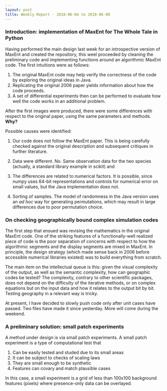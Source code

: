 ```yaml
---
layout: post
title: Weekly Report - 2018-06-04 to 2018-06-08
---
```


### Introduction: implementation of MaxEnt for The Whole Tale in Python

Having performed the main design last week for an introspective version of MaxEnt and created the repository, this weel proceeded by cleaning the preliminary code and implementing functions around an algorithmic MaxEnt code. The first intuitions were as follows:

1. The original MaxEnt code may help verify the correctness of the code by exploring the original ideas in Java.
2. Replicating the original 2006 paper yields information about how the code proceeds.
3. A set of differential experiments then can be performed to evaluate how well the code works in an additional problem.

After the first images were produced, there were some differences with respect to the original paper, using the same parameters and methods. **Why?**

Possible causes were identified:

1. Our code does not follow the MaxEnt paper. This is being carefully checked against the original description and subsequent critiques in further literature.

2. Data were different. No. Same observation data for the two species (actually, a standard library example in scikit) and 

3. The differences are related to numerical factors. It is possible, since numpy uses 64-bit representations and controls for numerical error on small values, but the Java implementation does not.

4. Sorting of samples. The model of randomness in the Java version uses an *ad hoc* way for generating permutations, which may result in large differences due to poor permutation choice.

### On checking geographically bound complex simulation codes

The first step that ensued was revising the mathematics in the original MaxEnt code. One of the striking features of a functionally-well realized piece of code is the poor separation of concerns with respect to how the algorithmic segments and the display segments are mixed in MaxEnt. In principle, the design strategy (which made sense back in 2006 before accessible numerical libraries existed) was to build everything from scratch.

The main item on the intellectual queue is this: given the visual complexity of the output, as well as the semantic complexity, how can geographic codes be tested? The complexity, contrary to other scientific packages, does not depend on the difficulty of the iterative methods, or on complex equations but on the input data and how it relates to the output bit by bit. Testing geography in a relevant way is tricky.

At present, I have decided to slowly push code only after unit cases have passed. Two files have made it since yesterday. More will come during the weekend.

### A preliminary solution: small patch experiments

A method under design is via small patch experiments. A small patch experiment is a type of computational test that 

1. Can be easily tested and studed due to its small areas
2. It can be subject to checks of scaling laws
3. They are small enough to be synthetic
4. Features can covary and match plausible cases

In this case, a small experiment is a grid of less than 100x100 background features (pixels) where presence-only data can be overlayed.




